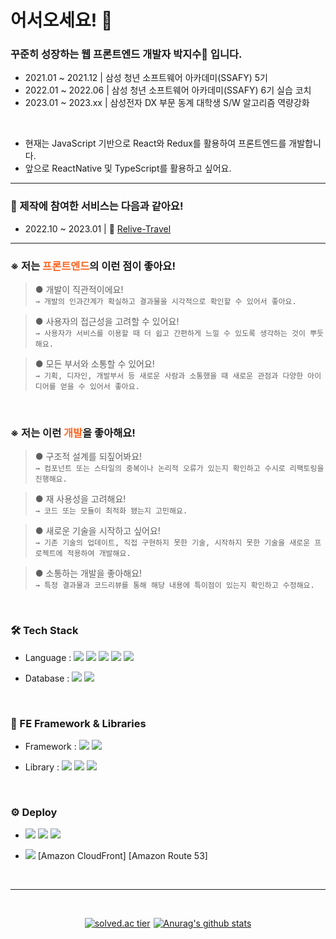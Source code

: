 <h1>어서오세요! 🐇</h1>
<h3>꾸준히 성장하는 웹 프론트엔드 개발자 박지수🥕 입니다.</h3>

- 2021.01 ~ 2021.12 | 삼성 청년 소프트웨어 아카데미(SSAFY) 5기
- 2022.01 ~ 2022.06 | 삼성 청년 소프트웨어 아카데미(SSAFY) 6기 실습 코치
- 2023.01 ~ 2023.xx | 삼성전자 DX 부문 동계 대학생 S/W 알고리즘 역량강화

<br />

- 현재는 JavaScript 기반으로 React와 Redux를 활용하여 프론트엔드를 개발합니다. 
- 앞으로 ReactNative 및 TypeScript를 활용하고 싶어요.

---

<h3>🐇 제작에 참여한 서비스는 다음과 같아요! </h3>

- 2022.10 ~ 2023.01 | 🥕 [Relive-Travel](https://relive-travel.site/)

---

<h3> ※ 저는 <span style="color:#ff6622;">프론트엔드</span>의 이런 점이 좋아요! </h3>

> ● 개발이 직관적이에요!  
> `→ 개발의 인과간계가 확실하고 결과물을 시각적으로 확인할 수 있어서 좋아요.`

> ● 사용자의 접근성을 고려할 수 있어요!  
> `→ 사용자가 서비스를 이용할 때 더 쉽고 간편하게 느낄 수 있도록 생각하는 것이 뿌듯해요.`

> ● 모든 부서와 소통할 수 있어요!  
> `→ 기획, 디자인, 개발부서 등 새로운 사람과 소통했을 때 새로운 관점과 다양한 아이디어를 얻을 수 있어서 좋아요.`

<br />

### ※ 저는 이런 <span style="color:#ff6622;">개발</span>을 좋아해요!

> ● 구조적 설계를 되짚어봐요!  
> `→ 컴포넌트 또는 스타일의 중복이나 논리적 오류가 있는지 확인하고 수시로 리팩토링을 진행해요.`

> ● 재 사용성을 고려해요!  
> `→ 코드 또는 모듈이 최적화 됐는지 고민해요.`

> ● 새로운 기술을 시작하고 싶어요!  
> `→ 기존 기술의 업데이트, 직접 구현하지 못한 기술, 시작하지 못한 기술을 새로운 프로젝트에 적용하여 개발해요.`

> ● 소통하는 개발을 좋아해요!  
> `→ 특정 결과물과 코드리뷰를 통해 해당 내용에 특이점이 있는지 확인하고 수정해요.`

<br />

### 🛠️ Tech Stack

- Language : 
  <img src="https://img.shields.io/badge/Java-007396?style=flat-square&logo=Java&logoColor=white"/></a> 
  <img src="https://img.shields.io/badge/JavaScript-F7DF1E?style=flat-square&logo=JavaScript&logoColor=white"/></a> 
  <img src="https://img.shields.io/badge/Sass-CC6699?style=flat-square&logo=Sass&logoColor=white"/></a> 
  <img src="https://img.shields.io/badge/HTML5-E34F26?style=flat-square&logo=HTML5&logoColor=white"/></a> 
  <img src="https://img.shields.io/badge/css-1572B6?style=flat-square&logo=css3&logoColor=white"/></a> 

- Database : 
  <img src="https://img.shields.io/badge/Mysql-E6B91E?style=flat-square&logo=MySql&logoColor=white"/></a> 
  <img src="https://img.shields.io/badge/Firebase-FFCA28?style=flat-square&logo=Firebase&logoColor=white"/></a> 

<br />

### 📒 FE Framework & Libraries
- Framework : 
  <img src="https://img.shields.io/badge/React-61DAFB?style=flat-square&logo=React&logoColor=white"/></a> 
  <img src="https://img.shields.io/badge/Vue.js-4FC08D?style=flat-square&logo=Vue.js&logoColor=white"/></a> 

- Library : 
  <img src="https://img.shields.io/badge/Redux-764ABC?style=flat-square&logo=Redux&logoColor=white"/></a> 
  <img src="https://img.shields.io/badge/Amazon S3-569A31?style=flat-square&logo=Amazon S3&logoColor=white"/></a> 
  <img src="https://img.shields.io/badge/D3.js-F9A03C?style=flat-square&logo=D3.js&logoColor=white"/></a> 

<br />

### ⚙️ Deploy
- 
  <img src="https://img.shields.io/badge/Amazon AWS-232F3E?style=flat-square&logo=Amazon AWS&logoColor=white"/></a> 
  <img src="https://img.shields.io/badge/Amazon EC2-FF9900?style=flat-square&logo=Amazon EC2&logoColor=white"/></a> 
  <img src="https://img.shields.io/badge/Jenkins-D24939?style=flat-square&logo=Jenkins&logoColor=white"/></a> 

- 
  <img src="https://img.shields.io/badge/Amazon S3-569A31?style=flat-square&logo=Amazon S3&logoColor=white"/></a> 
  [Amazon CloudFront] 
  [Amazon Route 53] 
  
<br />

---

<br />

<div align="center" style="display: flex; gap: 5px; justify-content: center; align-items: flex-start;">
  
[![solved.ac tier](http://mazassumnida.wtf/api/v2/generate_badge?boj=jerryprk)](https://solved.ac/jerryprk)

[![Anurag's github stats](https://github-readme-stats.vercel.app/api?username=Jisup&show_icons=true&theme=radical)](https://github.com/Jisup/github-readme-stats)
  
</div>
